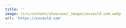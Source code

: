 ```yaml
---
title: ''
image: /src/content/showcase/_images/osvauld.com.webp
url: 'https://osvauld.com'
---
```


